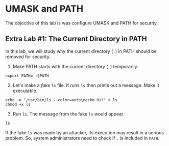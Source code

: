 # UMASK and PATH
The objective of this lab is was configure UMASK and PATH for security.

## Extra Lab #1: The Current Directory in PATH
In this lab, we will study why the current directory (`.`) in PATH should be removed for security.

1. Make PATH starts with the current directory (`.`) temporarily.
```
export PATH=.:$PATH
```

2. Let's make a *fake* `ls` file. It runs `ls` then prints out a message. Make it executable.
```
echo -e "/usr/bin/ls --color=auto\necho Hi!" > ls
chmod +x ls
```

3. Run `ls`. The message from the fake `ls` would appear.
```
ls
```

If the fake `ls` was made by an attacker, its execution may result in a serious problem. So, system administrators need to check if `.` is included in `PATH`.
